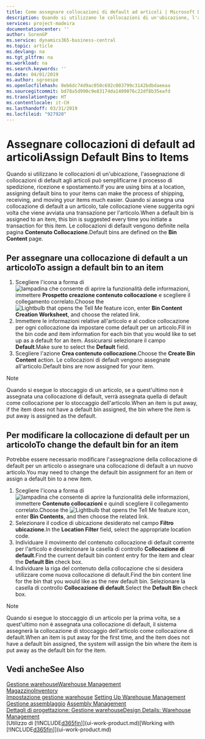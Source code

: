```yaml
---
title: Come assegnare collocazioni di default ad articoli | Microsoft Docs
description: Quando si utilizzano le collocazioni di un'ubicazione, l'assegnazione di collocazioni di default agli articoli può semplificarne il processo di spedizione, ricezione e spostamento. Quando si assegna una collocazione di default a un articolo, tale collocazione viene suggerita ogni volta che viene avviata una transazione per l'articolo.
services: project-madeira
documentationcenter: ''
author: SorenGP
ms.service: dynamics365-business-central
ms.topic: article
ms.devlang: na
ms.tgt_pltfrm: na
ms.workload: na
ms.search.keywords: ''
ms.date: 04/01/2019
ms.author: sgroespe
ms.openlocfilehash: 0eb6dc74d9ac050c692c003799c3142bdbdaeeaa
ms.sourcegitcommit: bd78a5d990c9e83174da1409076c22df8b35eafd
ms.translationtype: HT
ms.contentlocale: it-CH
ms.lasthandoff: 03/31/2019
ms.locfileid: "927920"
---
```

# <a name="assign-default-bins-to-items"></a><span data-ttu-id="e3d3e-104">Assegnare collocazioni di default ad articoli</span><span class="sxs-lookup"><span data-stu-id="e3d3e-104">Assign Default Bins to Items</span></span>
<span data-ttu-id="e3d3e-105">Quando si utilizzano le collocazioni di un'ubicazione, l'assegnazione di collocazioni di default agli articoli può semplificarne il processo di spedizione, ricezione e spostamento.</span><span class="sxs-lookup"><span data-stu-id="e3d3e-105">If you are using bins at a location, assigning default bins to your items can make the process of shipping, receiving, and moving your items much easier.</span></span> <span data-ttu-id="e3d3e-106">Quando si assegna una collocazione di default a un articolo, tale collocazione viene suggerita ogni volta che viene avviata una transazione per l'articolo.</span><span class="sxs-lookup"><span data-stu-id="e3d3e-106">When a default bin is assigned to an item, this bin is suggested every time you initiate a transaction for this item.</span></span> <span data-ttu-id="e3d3e-107">Le collocazioni di default vengono definite nella pagina **Contenuto Collocazione**.</span><span class="sxs-lookup"><span data-stu-id="e3d3e-107">Default bins are defined on the **Bin Content** page.</span></span>  

## <a name="to-assign-a-default-bin-to-an-item"></a><span data-ttu-id="e3d3e-108">Per assegnare una collocazione di default a un articolo</span><span class="sxs-lookup"><span data-stu-id="e3d3e-108">To assign a default bin to an item</span></span>
1.  <span data-ttu-id="e3d3e-109">Scegliere l'icona a forma di ![lampadina che consente di aprire la funzionalità delle informazioni](media/ui-search/search_small.png "Informazioni sull'operazione che si desidera eseguire"), immettere **Prospetto creazione contenuto collocazione** e scegliere il collegamento correlato.</span><span class="sxs-lookup"><span data-stu-id="e3d3e-109">Choose the ![Lightbulb that opens the Tell Me feature](media/ui-search/search_small.png "Tell me what you want to do") icon, enter **Bin Content Creation Worksheet**, and choose the related link.</span></span>  
2.  <span data-ttu-id="e3d3e-110">Immettere le informazioni relative all'articolo e al codice collocazione per ogni collocazione da impostare come default per un articolo.</span><span class="sxs-lookup"><span data-stu-id="e3d3e-110">Fill in the bin code and item information for each bin that you would like to set up as a default for an item.</span></span> <span data-ttu-id="e3d3e-111">Assicurarsi selezionare il campo **Default**.</span><span class="sxs-lookup"><span data-stu-id="e3d3e-111">Make sure to select the **Default** field.</span></span>  
3.  <span data-ttu-id="e3d3e-112">Scegliere l'azione **Crea contenuto collocazione**.</span><span class="sxs-lookup"><span data-stu-id="e3d3e-112">Choose the **Create Bin Content** action.</span></span> <span data-ttu-id="e3d3e-113">Le collocazioni di default vengono assegnate all'articolo.</span><span class="sxs-lookup"><span data-stu-id="e3d3e-113">Default bins are now assigned for your item.</span></span>  

> [!NOTE]  
>  <span data-ttu-id="e3d3e-114">Quando si esegue lo stoccaggio di un articolo, se a quest'ultimo non è assegnata una collocazione di default, verrà assegnata quella di default come collocazione per lo stoccaggio dell'articolo.</span><span class="sxs-lookup"><span data-stu-id="e3d3e-114">When an item is put away, if the item does not have a default bin assigned, the bin where the item is put away is assigned as the default.</span></span>  

## <a name="to-change-the-default-bin-for-an-item"></a><span data-ttu-id="e3d3e-115">Per modificare la collocazione di default per un articolo</span><span class="sxs-lookup"><span data-stu-id="e3d3e-115">To change the default bin for an item</span></span>  
<span data-ttu-id="e3d3e-116">Potrebbe essere necessario modificare l'assegnazione della collocazione di default per un articolo o assegnare una collocazione di default a un nuovo articolo.</span><span class="sxs-lookup"><span data-stu-id="e3d3e-116">You may need to change the default bin assignment for an item or assign a default bin to a new item.</span></span>    
1.  <span data-ttu-id="e3d3e-117">Scegliere l'icona a forma di ![lampadina che consente di aprire la funzionalità delle informazioni](media/ui-search/search_small.png "Informazioni sull'operazione che si desidera eseguire"), immettere **Contenuto collocazioni** e quindi scegliere il collegamento correlato.</span><span class="sxs-lookup"><span data-stu-id="e3d3e-117">Choose the ![Lightbulb that opens the Tell Me feature](media/ui-search/search_small.png "Tell me what you want to do") icon, enter **Bin Contents**, and then choose the related link.</span></span>  
2.  <span data-ttu-id="e3d3e-118">Selezionare il codice di ubicazione desiderato nel campo **Filtro ubicazione**.</span><span class="sxs-lookup"><span data-stu-id="e3d3e-118">In the **Location Filter** field, select the appropriate location code.</span></span>  
3.  <span data-ttu-id="e3d3e-119">Individuare il movimento del contenuto collocazione di default corrente per l'articolo e deselezionare la casella di controllo **Collocazione di default**.</span><span class="sxs-lookup"><span data-stu-id="e3d3e-119">Find the current default bin content entry for the item and clear the **Default Bin** check box.</span></span>  
4.  <span data-ttu-id="e3d3e-120">Individuare la riga del contenuto della collocazione che si desidera utilizzare come nuova collocazione di default.</span><span class="sxs-lookup"><span data-stu-id="e3d3e-120">Find the bin content line for the bin that you would like as the new default bin.</span></span> <span data-ttu-id="e3d3e-121">Selezionare la casella di controllo **Collocazione di default**.</span><span class="sxs-lookup"><span data-stu-id="e3d3e-121">Select the **Default Bin** check box.</span></span>  

> [!NOTE]  
>  <span data-ttu-id="e3d3e-122">Quando si esegue lo stoccaggio di un articolo per la prima volta, se a quest'ultimo non è assegnata una collocazione di default, il sistema assegnerà la collocazione di stoccaggio dell'articolo come collocazione di default.</span><span class="sxs-lookup"><span data-stu-id="e3d3e-122">When an item is put away for the first time, and the item does not have a default bin assigned, the system will assign the bin where the item is put away as the default bin for the item.</span></span>  

## <a name="see-also"></a><span data-ttu-id="e3d3e-123">Vedi anche</span><span class="sxs-lookup"><span data-stu-id="e3d3e-123">See Also</span></span>  
[<span data-ttu-id="e3d3e-124">Gestione warehouse</span><span class="sxs-lookup"><span data-stu-id="e3d3e-124">Warehouse Management</span></span>](warehouse-manage-warehouse.md)  
[<span data-ttu-id="e3d3e-125">Magazzino</span><span class="sxs-lookup"><span data-stu-id="e3d3e-125">Inventory</span></span>](inventory-manage-inventory.md)  
<span data-ttu-id="e3d3e-126">[Impostazione gestione warehouse](warehouse-setup-warehouse.md)   </span><span class="sxs-lookup"><span data-stu-id="e3d3e-126">[Setting Up Warehouse Management](warehouse-setup-warehouse.md)   </span></span>  
<span data-ttu-id="e3d3e-127">[Gestione assemblaggio](assembly-assemble-items.md)  </span><span class="sxs-lookup"><span data-stu-id="e3d3e-127">[Assembly Management](assembly-assemble-items.md)  </span></span>  
[<span data-ttu-id="e3d3e-128">Dettagli di progettazione: Gestione warehouse</span><span class="sxs-lookup"><span data-stu-id="e3d3e-128">Design Details: Warehouse Management</span></span>](design-details-warehouse-management.md)  
<span data-ttu-id="e3d3e-129">[Utilizzo di [!INCLUDE[d365fin](includes/d365fin_md.md)]](ui-work-product.md)</span><span class="sxs-lookup"><span data-stu-id="e3d3e-129">[Working with [!INCLUDE[d365fin](includes/d365fin_md.md)]](ui-work-product.md)</span></span>

